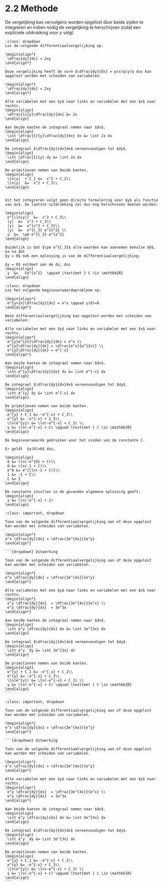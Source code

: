 # 2.2 Methode

De vergelijking kan vervolgens worden opgelost door beide zijden te integreren en indien nodig de vergelijking te herschrijven zodat een expliciete uitdrukking voor $y$ volgt.

```{admonition} Voorbeeld 1: Scheiden van variabelen
:class: dropdown
Los de volgende differentiaalvergelijking op:

\begin{align*}
 \dfrac{dy}{dx} = 2xy
\end{align*}

Deze vergelijking heeft de vorm $\dfrac{dy}{dx} = p(x)q(y)$ dus kan opgelost worden met scheiden van variabelen.

\begin{align*}
 \dfrac{dy}{dx} = 2xy
\end{align*}

Alle variabelen met een $y$ naar links en variabelen met een $x$ naar rechts.
\begin{align}
 \dfrac{1}{y}\dfrac{dy}{dx} &= 2x
\end{align}

Aan beide kanten de integraal nemen naar $dx$.
\begin{align}
 \int \dfrac{1}{y}\dfrac{dy}{dx} dx &= \int 2x dx
\end{align}

De integraal $\dfrac{dy}{dx}dx$ vereenvoudigen tot $dy$.
\begin{align}
 \int \dfrac{1}{y} dy &= \int 2x dx
\end{align}

De primitieven nemen van beide kanten.
\begin{align}
 \ln|y|  + C_1 &=  x^2 + C_2\\
 \ln|y|  &=  x^2 + C_3\\
\end{align}


Uit het integreren volgt geen directe formulering voor $y$ als functie van $x$. De laatste uitdrukking zal dus nog herschreven moeten worden:

\begin{align}
 e^{\ln|y|}  &=  x^2 + C_3\\
 |y|  &=  x^2 + C_3\\
 |y|  &=  e^{x^2 + C_3}\\
 |y|  &=  e^{C_3} e^{x^2} \\
 y  &=  \pm e^{C_3} e^{x^2}
\end{align}

Duidelijk is dat $\pm e^{C_3}$ alle waarden kan aannemen behalve $0$. Ga na dat
$y = 0$ ook een oplossing is van de differentiaalvergelijking.

$y = 0$ voldoet aan de dv, dus
\begin{align}
 y  &=   Ce^{x^2}  \qquad \text{met } C \in \mathbb{R}
\end{align}
```

```{admonition} Voorbeeld 2: Scheiden van variabelen
:class: dropdown
Los het volgende beginvoorwaardeprobleem op:

\begin{align*}
 e^{y+2x}\dfrac{dy}{dx} = e^x \qquad y(0)=0
\end{align*}

Deze differentiaalvergelijking kan opgelost worden met scheiden van variabelen:

Alle variabelen met een $y$ naar links en variabelen met een $x$ naar rechts.
\begin{align*}
 e^{y}e^{2x}\dfrac{dy}{dx} = e^x \\
 e^{y}\dfrac{dy}{dx} = \dfrac{e^x}{e^{2x}} \\
 e^{y}\dfrac{dy}{dx} = e^{-x}
\end{align*}

Aan beide kanten de integraal nemen naar $dx$.
\begin{align}
 \int e^{y}\dfrac{dy}{dx} dx &= \int e^{-x} dx
\end{align}

De integraal $\dfrac{dy}{dx}dx$ vereenvoudigen tot $dy$.
\begin{align}
 \int e^{y} dy &= \int e^{-x} dx
\end{align}

De primitieven nemen van beide kanten.
\begin{align}
 e^{y} + C_1 &= -e^{-x} + C_2\\
 e^{y} &= -e^{-x} + C_3\\
 \ln(e^{y}) &= \ln(-e^{-x} + C_3) \\
 y &= \ln(-e^{-x} + C) \qquad \text{met } C \in \mathbb{R}
\end{align}

De beginvoorwaarde gebruiken voor het vinden van de constante C.

Er geldt  $y(0)=0$ dus,

\begin{align}
 0 &= \ln(-e^{0} + C)\\
 0 &= \ln(-1 + C)\\
 e^0 &= e^{\ln(-1 + C)}\\
 1 &= -1 + C\\
 C &= 2
\end{align}

De constante invullen in de gevonden algemene oplossing geeft;
\begin{align}
 y &= \ln(-e^{-x} + 2)
\end{align}
```

````{admonition} Oefening 1
:class: important, dropdown

Toon van de volgende differentiaalvergelijking aan of deze opgelost kan worden met scheiden van variabelen.

\begin{align*}
e^x \dfrac{dy}{dx} = \dfrac{3e^{4x}}{e^y}
\end{align*}

```{dropdown} Uitwerking

Toon van de volgende differentiaalvergelijking aan of deze opgelost kan worden met scheiden van variabelen.

\begin{align*}
e^x \dfrac{dy}{dx} = \dfrac{3e^{4x}}{e^y}
\end{align*}

Alle variabelen met een $y$ naar links en variabelen met een $x$ naar rechts.
\begin{align*}
 e^y \dfrac{dy}{dx}  = \dfrac{3e^{4x}}{e^x} \\
 e^y \dfrac{dy}{dx}  = 3e^3x
\end{align*}

Aan beide kanten de integraal nemen naar $dx$.
\begin{align}
 \int e^y \dfrac{dy}{dx} dx &= \int 3e^{3x} dx
\end{align}

De integraal $\dfrac{dy}{dx}dx$ vereenvoudigen tot $dy$.
\begin{align}
 \int e^y  dy &= \int 3e^{3x} dx
\end{align}

De primitieven nemen van beide kanten.
\begin{align}
 e^{y} + C_1 &= -e^{-x} + C_2\\
 e^{y} &= -e^{-x} + C_3\\
 \ln(e^{y}) &= \ln(-e^{-x} + C_3) \\
 y &= \ln(-e^{-x} + C) \qquad \text{met } C \in \mathbb{R}
\end{align}
```
````

````{admonition} Oefening 2
:class: important, dropdown

Toon van de volgende differentiaalvergelijking aan of deze opgelost kan worden met scheiden van variabelen.

\begin{align*}
e^x \dfrac{dy}{dx} = \dfrac{3e^{4x}}{e^y}
\end{align*}

```{dropdown} Uitwerking

Toon van de volgende differentiaalvergelijking aan of deze opgelost kan worden met scheiden van variabelen.

\begin{align*}
e^x \dfrac{dy}{dx} = \dfrac{3e^{4x}}{e^y}
\end{align*}

Alle variabelen met een $y$ naar links en variabelen met een $x$ naar rechts.
\begin{align*}
 e^y \dfrac{dy}{dx}  = \dfrac{3e^{4x}}{e^x} \\
 e^y \dfrac{dy}{dx}  = 3e^3x
\end{align*}

Aan beide kanten de integraal nemen naar $dx$.
\begin{align}
 \int e^y \dfrac{dy}{dx} dx &= \int 3e^{3x} dx
\end{align}

De integraal $\dfrac{dy}{dx}dx$ vereenvoudigen tot $dy$.
\begin{align}
 \int e^y  dy &= \int 3e^{3x} dx
\end{align}

De primitieven nemen van beide kanten.
\begin{align}
 e^{y} + C_1 &= -e^{-x} + C_2\\
 e^{y} &= -e^{-x} + C_3\\
 \ln(e^{y}) &= \ln(-e^{-x} + C_3) \\
 y &= \ln(-e^{-x} + C) \qquad \text{met } C \in \mathbb{R}
\end{align}
```
````